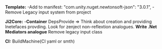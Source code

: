 **Template:**
  -Add to manifest: "com.unity.nuget.newtonsoft-json": "3.0.1",
  -Remove Legacy input system from project

**Ji2Core:**
  -**Container**
DepsProvide => Think about creation and providing Inetefaces provding. Look for zenject non-reflextion analogues.
  **Write .Net Mediators analogue**
Remove legacy input class

**CI:**
BuildMachine(CI yaml or smth)
